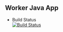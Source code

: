 ## Worker Java App

* Build Status  
  [![Build Status](https://7621-129-126-8-34.ngrok.io:8080/buildStatus/icon?job=instavote%2Fworker-build)](https://7621-129-126-8-34.ngrok.io:8080/job/instavote/job/worker-build/)
